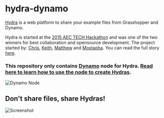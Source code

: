# hydra-dynamo
[Hydra](http://hydrashare.github.io/hydra/) is a web platform to share your example files from Grasshopper and Dynamo.

Hydra is started at the [2015 AEC TECH Hackathon](http://aec-technology-hackathon-2015.devpost.com/) and was one of the two winners for best collaboration and opensource development. The project started by: [Chris](https://github.com/chriswmackey), [Keith](https://github.com/alfarok), [Matthew](https://github.com/mdahlhausen) and [Mostapha](https://github.com/mostapharoudsari). You can read the full story [here](https://github.com/HydraShare/hydra#hydra).

### This repository only contains [Dynamo](http://dynamobim.com) node for Hydra. [Read here to learn how to use the node to create Hydras](https://github.com/HydraShare/hydra/wiki).

![Dynamo Node](https://raw.githubusercontent.com/HydraShare/hydra-dynamo/master/resources/Dynamo_node.JPG)

## Don't share files, share Hydras!
![Screenshot](https://raw.githubusercontent.com/HydraShare/hydra-dynamo/master/resources/Concept_Chart_Dynamo.jpg)
